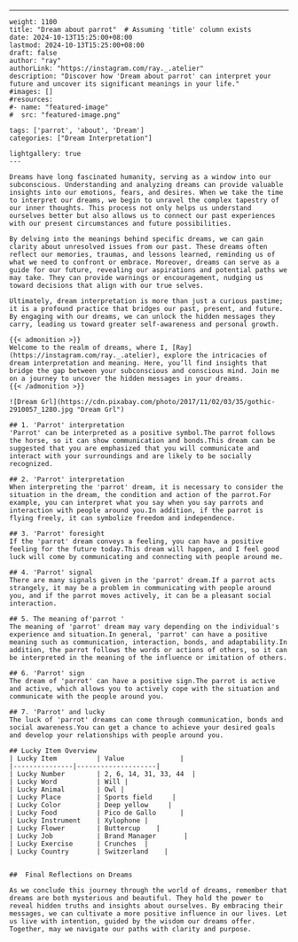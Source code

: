 ---
    weight: 1100
    title: "Dream about parrot"  # Assuming 'title' column exists
    date: 2024-10-13T15:25:00+08:00
    lastmod: 2024-10-13T15:25:00+08:00
    draft: false
    author: "ray"
    authorLink: "https://instagram.com/ray._.atelier"
    description: "Discover how 'Dream about parrot' can interpret your future and uncover its significant meanings in your life."
    #images: []
    #resources:
    #- name: "featured-image"
    #  src: "featured-image.png"
    
    tags: ['parrot', 'about', 'Dream']
    categories: ["Dream Interpretation"]
    
    lightgallery: true
    ---
    
    Dreams have long fascinated humanity, serving as a window into our subconscious. Understanding and analyzing dreams can provide valuable insights into our emotions, fears, and desires. When we take the time to interpret our dreams, we begin to unravel the complex tapestry of our inner thoughts. This process not only helps us understand ourselves better but also allows us to connect our past experiences with our present circumstances and future possibilities.
    
    By delving into the meanings behind specific dreams, we can gain clarity about unresolved issues from our past. These dreams often reflect our memories, traumas, and lessons learned, reminding us of what we need to confront or embrace. Moreover, dreams can serve as a guide for our future, revealing our aspirations and potential paths we may take. They can provide warnings or encouragement, nudging us toward decisions that align with our true selves.
    
    Ultimately, dream interpretation is more than just a curious pastime; it is a profound practice that bridges our past, present, and future. By engaging with our dreams, we can unlock the hidden messages they carry, leading us toward greater self-awareness and personal growth.
    
    {{< admonition >}}
    Welcome to the realm of dreams, where I, [Ray](https://instagram.com/ray._.atelier), explore the intricacies of dream interpretation and meaning. Here, you’ll find insights that bridge the gap between your subconscious and conscious mind. Join me on a journey to uncover the hidden messages in your dreams.
    {{< /admonition >}}
    
    ![Dream Grl](https://cdn.pixabay.com/photo/2017/11/02/03/35/gothic-2910057_1280.jpg "Dream Grl")
    
    ## 1. 'Parrot' interpretation
    'Parrot' can be interpreted as a positive symbol.The parrot follows the horse, so it can show communication and bonds.This dream can be suggested that you are emphasized that you will communicate and interact with your surroundings and are likely to be socially recognized.
    
    ## 2. 'Parrot' interpretation
    When interpreting the 'parrot' dream, it is necessary to consider the situation in the dream, the condition and action of the parrot.For example, you can interpret what you say when you say parrots and interaction with people around you.In addition, if the parrot is flying freely, it can symbolize freedom and independence.
    
    ## 3. 'Parrot' foresight
    If the 'parrot' dream conveys a feeling, you can have a positive feeling for the future today.This dream will happen, and I feel good luck will come by communicating and connecting with people around me.
    
    ## 4. 'Parrot' signal
    There are many signals given in the 'parrot' dream.If a parrot acts strangely, it may be a problem in communicating with people around you, and if the parrot moves actively, it can be a pleasant social interaction.
    
    ## 5. The meaning of'parrot '
    The meaning of 'parrot' dream may vary depending on the individual's experience and situation.In general, 'parrot' can have a positive meaning such as communication, interaction, bonds, and adaptability.In addition, the parrot follows the words or actions of others, so it can be interpreted in the meaning of the influence or imitation of others.
    
    ## 6. 'Parrot' sign
    The dream of 'parrot' can have a positive sign.The parrot is active and active, which allows you to actively cope with the situation and communicate with the people around you.
    
    ## 7. 'Parrot' and lucky
    The luck of 'parrot' dreams can come through communication, bonds and social awareness.You can get a chance to achieve your desired goals and develop your relationships with people around you.
    
    ## Lucky Item Overview
    | Lucky Item          | Value              |
    |---------------|--------------------|
    | Lucky Number        | 2, 6, 14, 31, 33, 44  |
    | Lucky Word          | Will |
    | Lucky Animal        | Owl |
    | Lucky Place         | Sports field     |
    | Lucky Color         | Deep yellow     |
    | Lucky Food          | Pico de Gallo      |
    | Lucky Instrument    | Xylophone |
    | Lucky Flower        | Buttercup    |
    | Lucky Job           | Brand Manager       |
    | Lucky Exercise      | Crunches  |
    | Lucky Country       | Switzerland    |
    
    
    ##  Final Reflections on Dreams
    
    As we conclude this journey through the world of dreams, remember that dreams are both mysterious and beautiful. They hold the power to reveal hidden truths and insights about ourselves. By embracing their messages, we can cultivate a more positive influence in our lives. Let us live with intention, guided by the wisdom our dreams offer. Together, may we navigate our paths with clarity and purpose.
    